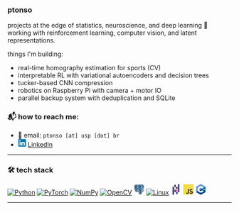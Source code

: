 ### ptonso

projects at the edge of statistics, neuroscience, and deep learning 🧠  
working with reinforcement learning, computer vision, and latent representations.

things I'm building:
- real-time homography estimation for sports (CV)
- interpretable RL with variational autoencoders and decision trees
- tucker-based CNN compression
- robotics on Raspberry Pi with camera + motor IO
- parallel backup system with deduplication and SQLite

### 📬 how to reach me: 
- 📧 email: `ptonso [at] usp [dot] br`
- <a href="https://www.linkedin.com/in/pedro-fernandez-tonso-710b91220/"><img src="https://github.com/devicons/devicon/blob/v2.16.0/icons/linkedin/linkedin-original.svg" height="18" alt="LinkedIn"/></a> [LinkedIn](https://www.linkedin.com/in/pedro-fernandez-tonso-710b91220/)

---

### 🛠 tech stack

<a href="https://www.python.org"><img src="https://cdn.jsdelivr.net/gh/devicons/devicon/icons/python/python-original.svg" height="24" alt="Python"/></a>
<a href="https://pytorch.org"><img src="https://cdn.jsdelivr.net/gh/devicons/devicon/icons/pytorch/pytorch-original.svg" height="24" alt="PyTorch"/></a>
<a href="https://numpy.org"><img src="https://cdn.jsdelivr.net/gh/devicons/devicon/icons/numpy/numpy-original.svg" height="24" alt="NumPy"/></a>
<a href="https://opencv.org/"><img src="https://cdn.jsdelivr.net/gh/devicons/devicon/icons/opencv/opencv-original.svg" height="24" alt="OpenCV"/></a>
<a href="https://www.postgresql.org/"><img src="https://github.com/devicons/devicon/blob/v2.16.0/icons/postgresql/postgresql-original.svg" height="24" alt="PostgreSQL"/></a>
<a href="https://www.linux.org/"><img src="https://cdn.jsdelivr.net/gh/devicons/devicon/icons/linux/linux-original.svg" height="24" alt="Linux"/></a>
<a href="https://pandas.pydata.org/"><img src="https://github.com/devicons/devicon/blob/v2.16.0/icons/pandas/pandas-original.svg" height="24" alt="Pandas"/></a>
<a href="https://developer.mozilla.org/en-US/docs/Web/JavaScript"><img src="https://github.com/devicons/devicon/blob/v2.16.0/icons/javascript/javascript-original.svg" height="24" alt="JavaScript"/></a>
<a href="https://isocpp.org/"><img src="https://github.com/devicons/devicon/blob/v2.16.0/icons/cplusplus/cplusplus-original.svg" height="24" alt="CPP"/></a>

<!-- <a href="https://www.docker.com/"><img src="https://github.com/devicons/devicon/blob/v2.16.0/icons/docker/docker-original.svg" height="24" alt="Docker"/></a> -->

---

